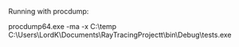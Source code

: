 
Running with procdump:

 procdump64.exe -ma -x C:\temp C:\Users\LordK\Documents\RayTracingProjectt\bin\Debug\tests.exe

 